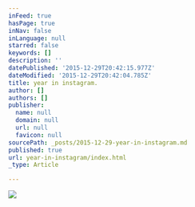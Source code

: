 ```yaml
---
inFeed: true
hasPage: true
inNav: false
inLanguage: null
starred: false
keywords: []
description: ''
datePublished: '2015-12-29T20:42:15.977Z'
dateModified: '2015-12-29T20:42:04.785Z'
title: year in instagram.
author: []
authors: []
publisher:
  name: null
  domain: null
  url: null
  favicon: null
sourcePath: _posts/2015-12-29-year-in-instagram.md
published: true
url: year-in-instagram/index.html
_type: Article

---
```

![](https://the-grid-user-content.s3-us-west-2.amazonaws.com/7f505744-0eaf-458c-ae02-4d4a47dc8290.jpg)